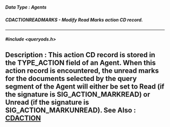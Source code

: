 ##### Data Type : Agents
##### CDACTIONREADMARKS - Modify Read Marks action CD record.
---
##### #include <queryods.h>
**Description :**
This action CD record is stored in the TYPE_ACTION field of an Agent.  When 
this action record is encountered, the unread marks for the documents selected 
by the query segment of the Agent will either be set to Read (if the signature 
is SIG_ACTION_MARKREAD) or Unread (if the signature is SIG_ACTION_MARKUNREAD).
**See Also :**
[CDACTION](D:/md_files/CDACTION.md)
---
